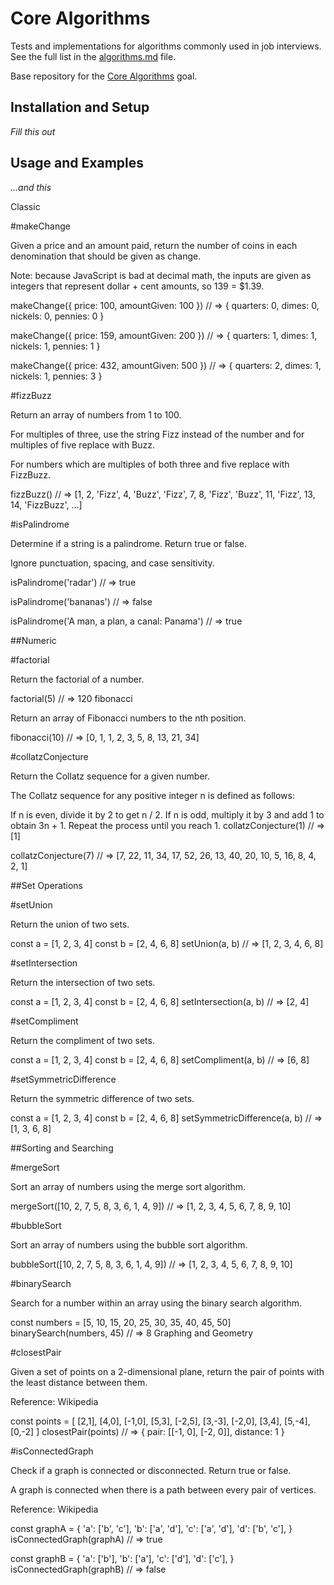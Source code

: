 # Core Algorithms

Tests and implementations for algorithms commonly used in job interviews. See the full list in the [algorithms.md](algorithms.md) file.

Base repository for the [Core Algorithms](https://github.com/GuildCrafts/web-development-js/issues/123) goal.

## Installation and Setup

_Fill this out_

## Usage and Examples

_...and this_

Classic

#makeChange

  Given a price and an amount paid, return the number of coins in each denomination that should be given as change.

  Note: because JavaScript is bad at decimal math, the inputs are given as integers that represent dollar + cent amounts, so 139 = $1.39.

  makeChange({ price: 100, amountGiven: 100 })
  // => { quarters: 0, dimes: 0, nickels: 0, pennies: 0 }

  makeChange({ price: 159, amountGiven: 200 })
  // => { quarters: 1, dimes: 1, nickels: 1, pennies: 1 }

  makeChange({ price: 432, amountGiven: 500 })
  // => { quarters: 2, dimes: 1, nickels: 1, pennies: 3 }

#fizzBuzz

  Return an array of numbers from 1 to 100.

  For multiples of three, use the string Fizz instead of the number and for multiples of five replace with Buzz.

  For numbers which are multiples of both three and five replace with FizzBuzz.

  fizzBuzz()
  // => [1, 2, 'Fizz', 4, 'Buzz', 'Fizz', 7, 8, 'Fizz', 'Buzz', 11, 'Fizz', 13, 14, 'FizzBuzz', ...]

#isPalindrome

  Determine if a string is a palindrome. Return true or false.

  Ignore punctuation, spacing, and case sensitivity.

  isPalindrome('radar')
  // => true

  isPalindrome('bananas')
  // => false

  isPalindrome('A man, a plan, a canal: Panama')
  // => true

##Numeric

#factorial

  Return the factorial of a number.

  factorial(5)
  // => 120
  fibonacci

  Return an array of Fibonacci numbers to the nth position.

  fibonacci(10)
  // => [0, 1, 1, 2, 3, 5, 8, 13, 21, 34]

#collatzConjecture

  Return the Collatz sequence for a given number.

  The Collatz sequence for any positive integer n is defined as follows:

  If n is even, divide it by 2 to get n / 2. If n is odd, multiply it by 3 and add 1 to obtain 3n + 1. Repeat the process until you reach 1.
  collatzConjecture(1)
  // => [1]

  collatzConjecture(7)
  // => [7, 22, 11, 34, 17, 52, 26, 13, 40, 20, 10, 5, 16, 8, 4, 2, 1]

##Set Operations

#setUnion

  Return the union of two sets.

  const a = [1, 2, 3, 4]
  const b = [2, 4, 6, 8]
  setUnion(a, b)
  // => [1, 2, 3, 4, 6, 8]

#setIntersection

  Return the intersection of two sets.

  const a = [1, 2, 3, 4]
  const b = [2, 4, 6, 8]
  setIntersection(a, b)
  // => [2, 4]

#setCompliment

  Return the compliment of two sets.

  const a = [1, 2, 3, 4]
  const b = [2, 4, 6, 8]
  setCompliment(a, b)
  // => [6, 8]

#setSymmetricDifference

  Return the symmetric difference of two sets.

  const a = [1, 2, 3, 4]
  const b = [2, 4, 6, 8]
  setSymmetricDifference(a, b)
  // => [1, 3, 6, 8]

##Sorting and Searching

#mergeSort

  Sort an array of numbers using the merge sort algorithm.

  mergeSort([10, 2, 7, 5, 8, 3, 6, 1, 4, 9])
  // => [1, 2, 3, 4, 5, 6, 7, 8, 9, 10]

#bubbleSort

  Sort an array of numbers using the bubble sort algorithm.

  bubbleSort([10, 2, 7, 5, 8, 3, 6, 1, 4, 9])
  // => [1, 2, 3, 4, 5, 6, 7, 8, 9, 10]

#binarySearch

  Search for a number within an array using the binary search algorithm.

  const numbers = [5, 10, 15, 20, 25, 30, 35, 40, 45, 50]
  binarySearch(numbers, 45)
  // => 8
  Graphing and Geometry

#closestPair

  Given a set of points on a 2-dimensional plane, return the pair of points with the least distance between them.

  Reference: Wikipedia

  const points = [
    [2,1],
    [4,0],
    [-1,0],
    [5,3],
    [-2,5],
    [3,-3],
    [-2,0],
    [3,4],
    [5,-4],
    [0,-2]
  ]
  closestPair(points)
  // => { pair: [[-1, 0], [-2, 0]], distance: 1 }

#isConnectedGraph

  Check if a graph is connected or disconnected. Return true or false.

  A graph is connected when there is a path between every pair of vertices.

  Reference: Wikipedia

  const graphA = {
    'a': ['b', 'c'],
    'b': ['a', 'd'],
    'c': ['a', 'd'],
    'd': ['b', 'c'],
  }
  isConnectedGraph(graphA)
  // => true

  const graphB = {
    'a': ['b'],
    'b': ['a'],
    'c': ['d'],
    'd': ['c'],
  }
  isConnectedGraph(graphB)
  // => false
